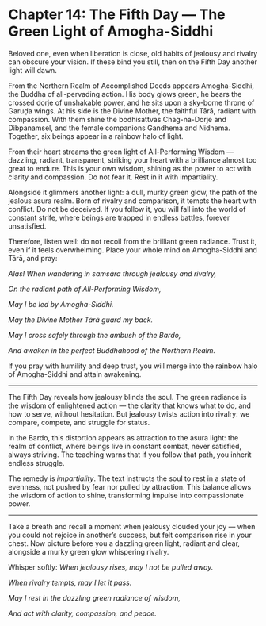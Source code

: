 # Chapter 14: The Fifth Day — The Green Light of Amogha-Siddhi

Beloved one, even when liberation is close, old habits of jealousy and rivalry can obscure your vision. If these bind you still, then on the Fifth Day another light will dawn.

From the Northern Realm of Accomplished Deeds appears Amogha-Siddhi, the Buddha of all-pervading action. His body glows green, he bears the crossed dorje of unshakable power, and he sits upon a sky-borne throne of Garuḍa wings. At his side is the Divine Mother, the faithful Tārā, radiant with compassion. With them shine the bodhisattvas Chag-na-Dorje and Dibpanamsel, and the female companions Gandhema and Nidhema. Together, six beings appear in a rainbow halo of light.

From their heart streams the green light of All-Performing Wisdom — dazzling, radiant, transparent, striking your heart with a brilliance almost too great to endure. This is your own wisdom, shining as the power to act with clarity and compassion. Do not fear it. Rest in it with impartiality.

Alongside it glimmers another light: a dull, murky green glow, the path of the jealous asura realm. Born of rivalry and comparison, it tempts the heart with conflict. Do not be deceived. If you follow it, you will fall into the world of constant strife, where beings are trapped in endless battles, forever unsatisfied.

Therefore, listen well: do not recoil from the brilliant green radiance. Trust it, even if it feels overwhelming. Place your whole mind on Amogha-Siddhi and Tārā, and pray:

*Alas! When wandering in samsāra through jealousy and rivalry,*

*On the radiant path of All-Performing Wisdom,*

*May I be led by Amogha-Siddhi.*

*May the Divine Mother Tārā guard my back.*

*May I cross safely through the ambush of the Bardo,*

*And awaken in the perfect Buddhahood of the Northern Realm.*

If you pray with humility and deep trust, you will merge into the rainbow halo of Amogha-Siddhi and attain awakening.

---

The Fifth Day reveals how jealousy blinds the soul. The green radiance is the wisdom of enlightened action — the clarity that knows what to do, and how to serve, without hesitation. But jealousy twists action into rivalry: we compare, compete, and struggle for status.

In the Bardo, this distortion appears as attraction to the asura light: the realm of conflict, where beings live in constant combat, never satisfied, always striving. The teaching warns that if you follow that path, you inherit endless struggle.

The remedy is *impartiality*. The text instructs the soul to rest in a state of evenness, not pushed by fear nor pulled by attraction. This balance allows the wisdom of action to shine, transforming impulse into compassionate power.

---

Take a breath and recall a moment when jealousy clouded your joy — when you could not rejoice in another’s success, but felt comparison rise in your chest. Now picture before you a dazzling green light, radiant and clear, alongside a murky green glow whispering rivalry.

Whisper softly:
*When jealousy rises, may I not be pulled away.*

*When rivalry tempts, may I let it pass.*

*May I rest in the dazzling green radiance of wisdom,*

*And act with clarity, compassion, and peace.*
